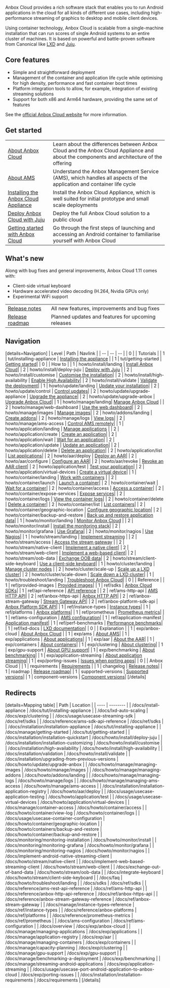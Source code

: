 Anbox Cloud provides a rich software stack that enables you to run Android applications in the cloud for all kinds of different use cases, including high-performance streaming of graphics to desktop and mobile client devices.

Using container technology, Anbox Cloud is scalable from a single-machine installation that can run scores of single Android systems to an entire cluster of machines. It is based on powerful and battle-proven software from Canonical like [LXD](https://linuxcontainers.org/) and [Juju](https://jujucharms.com/).

## Core features

* Simple and straightforward deployment
* Management of the container and application life cycle while optimising for high density, performance and fast container boot times
* Platform integration tools to allow, for example, integration of existing streaming solutions
* Support for both x86 and Arm64 hardware, providing the same set of features

See the [official Anbox Cloud website](https://anbox-cloud.io/) for more information.

## Get started

|  |  |
|--|--|
| [About Anbox Cloud](https://discourse.ubuntu.com/t/anbox-cloud-overview/17802) | Learn about the differences between Anbox Cloud and the Anbox Cloud Appliance and about the components and architecture of the offering |
| [About AMS](https://discourse.ubuntu.com/t/about-ams/24321) | Understand the Anbox Management Service (AMS), which handles all aspects of the application and container life cycle |
| [Installing the Anbox Cloud Appliance](https://discourse.ubuntu.com/t/install-appliance/22681) | Install the Anbox Cloud Appliance, which is well suited for initial prototype and small scale deployments |
| [Deploy Anbox Cloud with Juju](https://discourse.ubuntu.com/t/install-with-juju/17744) | Deploy the full Anbox Cloud solution to a public cloud |
| [Getting started with Anbox Cloud](https://discourse.ubuntu.com/t/getting-started/17756) | Go through the first steps of launching and accessing an Android container to familiarise yourself with Anbox Cloud |

## What's new

Along with bug fixes and general improvements, Anbox Cloud 1.11 comes with:

* Client-side virtual keyboard
* Hardware accelerated video decoding (H.264, Nvidia GPUs only)
* Experimental WiFi support

|  |  |
|--|--|
| [Release notes](https://discourse.ubuntu.com/t/release-notes/17842) | All new features, improvements and bug fixes |
| [Release roadmap](https://discourse.ubuntu.com/t/release-roadmap/19359) | Planned updates and features for upcoming releases |

## Navigation

[details=Navigation]
| Level | Path | Navlink |
| -- | -- | -- |
| 0 | | Tutorials |
| 1 | tut/installing-appliance | [Installing the appliance](https://discourse.ubuntu.com/t/install-appliance/22681) |
| 1 | tut/getting-started | [Getting started](https://discourse.ubuntu.com/t/getting-started/17756)|
| 0 | | How to |
| 1 | howto/install/landing | [Install Anbox Cloud](https://discourse.ubuntu.com/t/install-anbox-cloud/24336)|
| 2 | howto/install/deploy-juju | [Deploy with Juju](https://discourse.ubuntu.com/t/install-with-juju/17744) |
| 2 | howto/install/customise | [Customise the installation](https://discourse.ubuntu.com/t/installation-customizing/17747)|
| 2 | howto/install/high-availability | [Enable High Availability](https://discourse.ubuntu.com/t/high-availability/17754)|
| 2 | howto/install/validate | [Validate the deployment](https://discourse.ubuntu.com/t/validation/20329)|
| 1 | howto/update/landing | [Update your installation](https://discourse.ubuntu.com/t/update-your-installation/24331)|
| 2 | howto/update/control | [Control updates](tbd)|
| 2 | howto/update/upgrade-appliance | [Upgrade the appliance](https://discourse.ubuntu.com/t/upgrade-anbox-cloud-appliance/24186)|
| 2 | howto/update/upgrade-anbox | [Upgrade Anbox Cloud](https://discourse.ubuntu.com/t/upgrading-from-previous-versions/17750)|
| 1 | howto/manage/landing| [Manage Anbox Cloud](https://discourse.ubuntu.com/t/manage-anbox-cloud/24337) |
| 2 | howto/manage/web-dashboard | [Use the web dashboard](https://discourse.ubuntu.com/t/web-dashboard/20871)|
| 2 | howto/manage/images | [Manage images](https://discourse.ubuntu.com/t/managing-images/17758)|
| 2 | howto/addons/landing | [Create addons](https://discourse.ubuntu.com/t/managing-addons/17759)|
| 2 | howto/manage/logs | [View logs](https://discourse.ubuntu.com/t/managing-logs/17771)|
| 2 | howto/manage/ams-access | [Control AMS remotely](https://discourse.ubuntu.com/t/managing-ams-access/17774)|
| 1 | howto/application/landing | [Manage applications](https://discourse.ubuntu.com/t/manage-applications/24333) |
| 2 | howto/application/create | [Create an application](https://discourse.ubuntu.com/t/create-an-application/24198)|
| 2 | howto/application/wait | [Wait for an application](https://discourse.ubuntu.com/t/wait-for-an-application/24202)|
| 2 | howto/application/update | [Update an application](https://discourse.ubuntu.com/t/update-an-application/24201)|
| 2 | howto/application/delete | [Delete an application](https://discourse.ubuntu.com/t/delete-an-application/24199)|
| 2 | howto/application/list | [List applications](https://discourse.ubuntu.com/t/list-applications/24200)|
| 2 | howto/aar/deploy | [Deploy an AAR](https://discourse.ubuntu.com/t/installation-application-registry/17749)|
| 2 | howto/aar/configure | [Configure an AAR](https://discourse.ubuntu.com/t/configure-an-aar/24319)|
| 2 | howto/aar/revoke | [Revoke an AAR client](https://discourse.ubuntu.com/t/revoke-an-aar-client/24320)|
| 2 | howto/application/test | [Test your application](https://discourse.ubuntu.com/t/usecase-application-testing/17775)|
| 2 | howto/application/virtual-devices | [Create a virtual device](https://discourse.ubuntu.com/t/virtual-devices/19069)|
| 1 | howto/container/landing | [Work with containers](https://discourse.ubuntu.com/t/work-with-containers/24335) |
| 2 | howto/container/launch | [Launch a container](https://discourse.ubuntu.com/t/launch-a-container/24327)|
| 2 | howto/container/wait | [Wait for a container](https://discourse.ubuntu.com/t/wait-for-a-container/24330)|
| 2 | howto/container/access | [Access a container](https://discourse.ubuntu.com/t/container-access/17772)|
| 2 | howto/container/expose-services | [Expose services](https://discourse.ubuntu.com/t/expose-services-on-a-container/24326)|
| 2 | howto/container/logs | [View the container logs](https://discourse.ubuntu.com/t/view-the-container-logs/24329)|
| 2 | howto/container/delete | [Delete a container](https://discourse.ubuntu.com/t/delete-a-container/24325)|
| 2 | howto/container/list | [List containers](https://discourse.ubuntu.com/t/list-containers/24328)|
| 2 | howto/container/geographic-location | [Configure geographic location](https://discourse.ubuntu.com/t/usecase-container-configuration/17782)|
| 2 | howto/container/backup-and-restore | [Back up and restore application data](https://discourse.ubuntu.com/t/back-up-and-restore-application-data/24183)|
| 1 | howto/monitor/landing | [Monitor Anbox Cloud](https://discourse.ubuntu.com/t/monitor-anbox-cloud/24338) |
| 2 | howto/monitor/install | [Install the monitoring stack](https://discourse.ubuntu.com/t/monitoring-installation/17786)|
| 2 | howto/monitor/grafana | [Use Grafana](https://discourse.ubuntu.com/t/monitoring-grafana/17787)|
| 2 | howto/monitor/nagios | [Use Nagios](https://discourse.ubuntu.com/t/monitoring-nagios/17788)|
| 1 | howto/stream/landing | [Implement streaming](https://discourse.ubuntu.com/t/implement-streaming/24332) |
| 2 | howto/stream/access | [Access the stream gateway](https://discourse.ubuntu.com/t/managing-stream-gateway-access/17784) |
| 2 | howto/stream/native-client | [Implement a native client](https://discourse.ubuntu.com/t/implement-android-native-streaming-client/21833)|
| 2 | howto/stream/web-client | [Implement a web-based client](https://discourse.ubuntu.com/t/implement-web-based-streaming-client/21835)|
| 2 | howto/stream/oob-data | [Exchange OOB data](https://discourse.ubuntu.com/t/exchange-out-of-band-data/21834)|
| 2 | howto/stream/client-side-keyboard | [Use a client-side keyboard](https://discourse.ubuntu.com/t/integrate-a-client-side-virtual-keyboard/23643)|
| 1 | howto/cluster/landing | [Manage cluster nodes](https://discourse.ubuntu.com/t/manage-cluster-nodes/24334) |
| 2 | howto/cluster/scale-up | [Scale up a LXD cluster](https://discourse.ubuntu.com/t/scale-up-a-lxd-cluster/24322)|
| 2 | howto/cluster/scale-down | [Scale down a LXD cluster](https://discourse.ubuntu.com/t/scale-down-a-lxd-cluster/24323)|
| 1 | howto/troubleshoot/landing | [Troubleshoot Anbox Cloud](https://discourse.ubuntu.com/t/anbox-cloud-faq/17837)|
| 0 | | Reference |
| 1 | ref/provided-images | [Provided images](https://discourse.ubuntu.com/t/provided-images/24185)|
| 1 | ref/sdks | [Anbox Cloud SDKs](https://discourse.ubuntu.com/t/anbox-cloud-sdks/17844)|
| 1 | ref/api-reference | [API reference](https://discourse.ubuntu.com/t/api-reference/24339) |
| 2 | ref/ams-http-api | [AMS HTTP API](https://discourse.ubuntu.com/t/ams-rest-api-reference/17801)|
| 2 | ref/anbox-https-api | [Anbox HTTP API](https://discourse.ubuntu.com/t/anbox-http-api-reference/17819)|
| 2 | ref/anbox-stream-gateway | [Stream Gateway API](https://anbox-cloud.github.io/1.10/anbox-stream-gateway/index.html)|
| 2 | ref/anbox-platform-sdk-api | [Anbox Platform SDK API](https://anbox-cloud.github.io/1.10/anbox-platform-sdk/index.html)|
| 1 | ref/instance-types | [Instance types](https://discourse.ubuntu.com/t/instance-types-reference/17764)|
| 1 | ref/platforms | [Anbox platforms](https://discourse.ubuntu.com/t/anbox-platforms/18733)|
| 1 | ref/prometheus | [Prometheus metrics](https://discourse.ubuntu.com/t/prometheus-metrics/19521)|
| 1 | ref/ams-configuration | [AMS configuration](https://discourse.ubuntu.com/t/ams-configuration/20872)|
| 1 | ref/application-manifest | [Application manifest](https://discourse.ubuntu.com/t/application-manifest/24197)|
| 1 | ref/perf-benchmarks | [Performance benchmarks](https://discourse.ubuntu.com/t/performance-benchmarks/24709)|
| 1 | ref/lxd-docs | [LXD documentation](https://linuxcontainers.org/lxd/docs/master/index)|
| 0 | | Explanation |
| 1 | exp/anbox-cloud | [About Anbox Cloud](https://discourse.ubuntu.com/t/anbox-cloud-overview/17802) |
| 1 | exp/ams | [About AMS](https://discourse.ubuntu.com/t/about-ams/24321)|
| 1 | exp/applications | [About applications](https://discourse.ubuntu.com/t/managing-applications/17760)|
| 1 | exp/aar | [About the AAR](https://discourse.ubuntu.com/t/application-registry/17761)|
| 1 | exp/containers | [About containers](https://discourse.ubuntu.com/t/managing-containers/17763)|
| 1 | exp/clustering | [About clustering](https://discourse.ubuntu.com/t/capacity-planning/17765)|
| 1 | exp/gpu-support | [About GPU support](https://discourse.ubuntu.com/t/gpu-support/17768)|
| 1 | exp/benchmarking | [About benchmarking](https://discourse.ubuntu.com/t/benchmarking-a-deployment/17770)|
| 1 | exp/application-streaming | [About application streaming](https://discourse.ubuntu.com/t/streaming-android-applications/17769)|
| 1 | exp/porting-issues | [Issues when porting apps](https://discourse.ubuntu.com/t/usecase-port-android-application-to-anbox-cloud/17776)|
| 0 | | Anbox Cloud |
| 1 | requirements | [Requirements](https://discourse.ubuntu.com/t/installation-requirements/17734) |
| 1 | changelog | [Release notes](https://discourse.ubuntu.com/t/release-notes/17842)|
| 1 | roadmap | [Release roadmap](https://discourse.ubuntu.com/t/release-roadmap/19359)|
| 1 | supported-versions | [Supported versions](https://discourse.ubuntu.com/t/supported-versions/21046)|
| 1 | component-versions | [Component versions](https://discourse.ubuntu.com/t/component-versions/21413)|
[/details]

## Redirects

[details=Mapping table]
| Path | Location |
| ---- | -------- |
| /docs/install-appliance | /docs/tut/installing-appliance |
| /docs/lxd-auto-scaling | /docs/exp/clustering |
| /docs/usage/usecase-streaming-sdk | /docs/ref/sdks |
| /docs/reference/ams-sdk-api-reference | /docs/ref/sdks |
| /docs/installation/installation-appliance | /docs/tut/installing-appliance |
| /docs/manage/getting-started | /docs/tut/getting-started |
| /docs/installation/installation-quickstart | /docs/howto/install/deploy-juju |
| /docs/installation/installation-customizing | /docs/howto/install/customise |
| /docs/installation/high-availability | /docs/howto/install/high-availability |
| /docs/installation/validation | /docs/howto/install/validate |
| /docs/installation/upgrading-from-previous-versions | /docs/howto/update/upgrade-anbox |
| /docs/howto/manage/managing-images | /docs/howto/manage/images |
| /docs/howto/manage/managing-addons | /docs/howto/addons/landing |
| /docs/howto/manage/managing-logs | /docs/howto/manage/logs |
| /docs/howto/manage/managing-ams-access | /docs/howto/manage/ams-access |
| /docs/installation/installation-application-registry | /docs/howto/aar/deploy |
| /docs/usage/usecase-application-testing | /docs/howto/application/test |
| /docs/usage/usecase-virtual-devices | /docs/howto/application/virtual-devices |
| /docs/manage/container-access | /docs/howto/container/access |
| /docs/howto/container/view-log | /docs/howto/container/logs |
| /docs/usage/usecase-container-configuration | /docs/howto/container/geographic-location |
| /docs/howto/containers/backup-and-restore | /docs/howto/container/backup-and-restore |
| /docs/monitoring/monitoring-installation | /docs/howto/monitor/install |
| /docs/monitoring/monitoring-grafana | /docs/howto/monitor/grafana |
| /docs/monitoring/monitoring-nagios | /docs/howto/monitor/nagios |
| /docs/implement-android-native-streaming-client | /docs/howto/stream/native-client |
| /docs/implement-web-based-streaming-client | /docs/howto/stream/web-client |
| /docs/exchange-out-of-band-data | /docs/howto/stream/oob-data |
| /docs/integrate-keyboard | /docs/howto/stream/client-side-keyboard |
| /docs/faq | /docs/howto/troubleshoot/landing |
| /docs/sdks | /docs/ref/sdks |
| /docs/reference/ams-rest-api-reference | /docs/ref/ams-http-api |
| /docs/reference/anbox-http-api-reference | /docs/ref/anbox-https-api |
| /docs/reference/anbox-stream-gateway-reference | /docs/ref/anbox-stream-gateway |
| /docs/manage/instance-types-reference | /docs/ref/instance-types |
| /docs/reference/anbox-platforms | /docs/ref/platforms |
| /docs/reference/prometheus-metrics | /docs/ref/prometheus |
| /docs/ams-configuration | /docs/ref/ams-configuration |
| /docs/overview | /docs/exp/anbox-cloud |
| /docs/manage/managing-applications | /docs/exp/applications |
| /docs/manage/application-registry | /docs/exp/aar |
| /docs/manage/managing-containers | /docs/exp/containers |
| /docs/manage/capacity-planning | /docs/exp/clustering |
| /docs/manage/gpu-support | /docs/exp/gpu-support |
| /docs/manage/benchmarking-a-deployment | /docs/exp/benchmarking |
| /docs/manage/streaming-android-applications | /docs/exp/application-streaming |
| /docs/usage/usecase-port-android-application-to-anbox-cloud | /docs/exp/porting-issues |
| /docs/installation/installation-requirements | /docs/requirements |
[/details]
